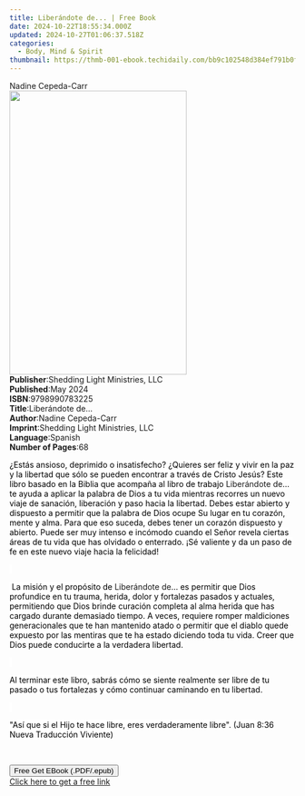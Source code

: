 ```yaml
---
title: Liberándote de... | Free Book
date: 2024-10-22T18:55:34.000Z
updated: 2024-10-27T01:06:37.518Z
categories:
  - Body, Mind & Spirit
thumbnail: https://thmb-001-ebook.techidaily.com/bb9c102548d384ef791b0f99ddcfc352355b8622e38f795f107e83654d99643d.jpg
---
```

<main id="book-container">
  <div class="flex flex-col">
    <div class="book-brief flex-1 py-6 px-4 sm:p-6 md:py-10 md:px-8">
      <!-- brief-->
      <div class="book-brief-main">Nadine Cepeda-Carr</div>
    </div>
    <div
      class="book-meta-info flex-1 grid gap-4 col-start-1 col-end-3 row-start-1 sm:mb-6 sm:grid-cols-4 lg:gap-6 lg:col-start-2 lg:row-end-6 lg:row-span-6 lg:mb-0"
    >
      <div
        class="book-meta-info-left place-content-center mt-4 p-4 text-sm leading-6 col-start-2 col-span-2 dark:text-slate-400"
      >
        <img
          class="w-full h-500 object-cover rounded-lg sm:h-255 sm:col-span-2 lg:col-span-full"
          src="https://img-001-ebook.techidaily.com/c8033e4b33a1d28546a1d70108cc808e6fc62227eda8191316fd52eea0f5673d.jpg"
          alt=""
          width="312"
          height="500"
        />
      </div>
      <div
        class="book-meta-info-right mt-2 col-start-1 row-start-2 col-span-3 self-center"
      >
        <!-- meta data  -->
        <div class="flex flex-col px-4 md:px-8">
          <div class="flex-1">
            <strong>Publisher</strong>:<span class="px-2"
              >Shedding Light Ministries, LLC</span
            >
          </div>
          <div class="flex-1">
            <strong>Published</strong>:<span class="px-2">May 2024</span>
          </div>
          <div class="flex-1">
            <strong>ISBN</strong>:<span class="px-2">9798990783225</span>
          </div>
          <div class="flex-1">
            <strong>Title</strong>:<span class="px-2">Liberándote de...</span>
          </div>
          <div class="flex-1">
            <strong>Author</strong>:<span class="px-2">Nadine Cepeda-Carr</span>
          </div>
          <div class="flex-1">
            <strong>Imprint</strong>:<span class="px-2"
              >Shedding Light Ministries, LLC</span
            >
          </div>
          <div class="flex-1">
            <strong>Language</strong>:<span class="px-2">Spanish</span>
          </div>
          <div class="flex-1">
            <strong>Number of Pages</strong>:<span class="px-2">68</span>
          </div>
        </div>
      </div>
    </div>
    <div class="book-description flex-1 py-6 px-4 sm:p-6 md:py-10 md:px-8">
      <div class="book-description-main">
        <div accordion-content="" id="description">
          <p>
            <span
              style="background-color: rgb(255, 255, 255); color: rgb(0, 0, 0)"
              >¿Estás ansioso, deprimido o insatisfecho? ¿Quieres ser feliz y
              vivir en la paz y la libertad que sólo se pueden encontrar a
              través de Cristo Jesús? Este libro basado en la Biblia que
              acompaña al libro de trabajo </span
            >Liberándote de<span
              style="background-color: rgb(255, 255, 255); color: rgb(0, 0, 0)"
              >... te ayuda a aplicar la palabra de Dios a tu vida mientras
              recorres un nuevo viaje de sanación, liberación y paso hacia la
              libertad. Debes estar abierto y dispuesto a permitir que la
              palabra de Dios ocupe Su lugar en tu corazón, mente y alma. Para
              que eso suceda, debes tener un corazón dispuesto y abierto. Puede
              ser muy intenso e incómodo cuando el Señor revela ciertas áreas de
              tu vida que has olvidado o enterrado. ¡Sé valiente y da un paso de
              fe en este nuevo viaje hacia la felicidad!</span
            >
          </p>
          <p>
            <span
              style="background-color: rgb(255, 255, 255); color: rgb(0, 0, 0)"
              >&nbsp;</span
            >
          </p>
          <p>
            <span
              style="background-color: rgb(255, 255, 255); color: rgb(0, 0, 0)"
              >&nbsp;La misión y el propósito de </span
            >Liberándote de<span
              style="background-color: rgb(255, 255, 255); color: rgb(0, 0, 0)"
              >... es permitir que Dios profundice en tu trauma, herida, dolor y
              fortalezas pasados y actuales, permitiendo que Dios brinde
              curación completa al alma herida que has cargado durante demasiado
              tiempo. A veces, requiere romper maldiciones generacionales que te
              han mantenido atado o permitir que el diablo quede expuesto por
              las mentiras que te ha estado diciendo toda tu vida. Creer que
              Dios puede conducirte a la verdadera libertad.</span
            >
          </p>
          <p>
            <span
              style="background-color: rgb(255, 255, 255); color: rgb(0, 0, 0)"
              >&nbsp;</span
            >
          </p>
          <p>
            <span
              style="background-color: rgb(255, 255, 255); color: rgb(0, 0, 0)"
              >Al terminar este libro, sabrás cómo se siente realmente ser libre
              de tu pasado o tus fortalezas y cómo continuar caminando en tu
              libertad.</span
            >
          </p>
          <p>
            <span
              style="background-color: rgb(255, 255, 255); color: rgb(0, 0, 0)"
              >&nbsp;</span
            >
          </p>
          <p>
            <span
              style="background-color: rgb(255, 255, 255); color: rgb(0, 0, 0)"
              >"Así que si el Hijo te hace libre, eres verdaderamente libre".
              (Juan 8:36 Nueva Traducción Viviente)</span
            >
          </p>
          <p><br /></p>
        </div>
        <div class="accordion-fader"></div>
      </div>
    </div>
    <div class="book-excerpts flex-1 py-6 px-4 sm:p-6 md:py-10 md:px-8"></div>
    <div
      class="book-about-author flex-1 py-6 px-4 sm:p-6 md:py-10 md:px-8"
    ></div>
    <div class="book-free-get flex-1 py-6 px-4 sm:p-6 md:py-10 md:px-8">
      <button
        id="btn-free-get"
        class="bg-blue-500 hover:bg-blue-700 text-white font-bold py-2 px-4 rounded"
      >
        Free Get EBook (.PDF/.epub)
      </button>
      <div id="countdown-display" class="px-2 text-lg mt-2"></div>
      <a
        id="free-link"
        class="hidden bg-blue-500 hover:bg-blue-700 text-white font-bold py-2 px-4 rounded"
        href="https://www.ebooks.com/en-us/book/211375950/liber-ndote-de/nadine-cepeda-carr/"
        target="_blank"
        >Click here to get a free link</a
      >
    </div>
    <script>
      let countdownTime = 0;
      let countdownInterval = null;
      document
        .getElementById('btn-free-get')
        .addEventListener('click', startCountdown);
      function startCountdown() {
        countdownTime = new Date().getTime() + 60000 * 3;
        countdownInterval = setInterval(updateCountdown, 1000);
        document.getElementById('btn-free-get').disabled = true;
        document
          .getElementById('btn-free-get')
          .classList.add('bg-gray-500', 'cursor-not-allowed');
      }
      function updateCountdown() {
        let currentTime = new Date().getTime();
        let timeLeft = countdownTime - currentTime;
        let secondsLeft = Math.floor(timeLeft / 1000);
        document.getElementById('countdown-display').innerHTML =
          `Remaining time: ${secondsLeft} seconds.`;
        if (secondsLeft <= 0) {
          clearInterval(countdownInterval);
          document.getElementById('btn-free-get').classList.add('hidden');
          document.getElementById('free-link').classList.remove('hidden');
          document.getElementById('countdown-display').innerHTML = '';
        }
      }
    </script>
  </div>
</main>

<ins class="adsbygoogle"
      style="display:block"
      data-ad-client="ca-pub-7571918770474297"
      data-ad-slot="8358498916"
      data-ad-format="auto"
      data-full-width-responsive="true"></ins>
    